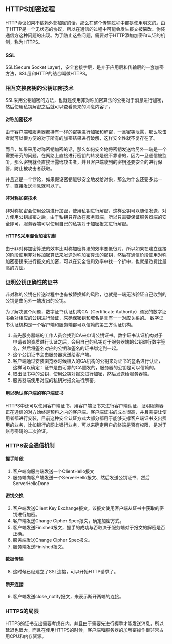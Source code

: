## HTTPS加密过程

HTTP协议如果不依赖外部加密的话，那么在整个传输过程中都是使用明文的。由于HTTP是一个无状态的协议，所以在通信的过程中可能会发生报文被篡改、伪装通信方这种问题的出现。为了防止这些问题，需要对于HTTP添加加密和认证的机制，称为HTTPS。

### SSL

SSL(Secure Socket Layer)，安全套接字层，是介于应用层和传输层的一套加密方法，SSL层和HTTP的结合叫做HTTPS。

### 相互交换密钥的公钥加密技术

SSL采用公钥加密的方法，也就是使用非对称加密算法的公钥对于消息进行加密，然后使用私钥解密之后就可以查看原来的消息内容了。

#### 对称加密技术

由于客户端和服务器都持有一样的密钥进行加密和解密，一旦密钥泄露，那么攻击者就可以很方便的对于所有的加密结果进行破解，这样安全性就不复存在了。

而且，如果采用对称密钥加密的话，那么如何安全地将密钥发送给另外一端是一个需要研究的问题。在网路上直接进行密钥的转发是很不靠谱的，因为一旦通信被监听，那么密钥就会直接泄露给攻击者，并且客户端收到的密钥还要安全的进行保管，防止被攻击者获取。

并且这是一个悖论，如果假设密钥能够安全地发给对象，那么为什么还要多此一举，直接发送消息就可以了。

#### 非对称加密技术

非对称加密会使用公钥进行加密，使用私钥进行解密，这样公钥可以随便发送，对方使用公钥加密之后，由于私钥只存放在服务器端，所以只需要保证服务器端的安全即可，服务器端可以使用自己的私钥对于加密报文进行解密。

#### HTTPS采用混合加密机制

由于非对称加密算法的效率比对称加密算法的效率要低很对，所以如果在建立连接的阶段使用非对称加密算法来发送对称加密算法的密钥，然后在通信阶段使用对称加密密钥来进行报文的加密，可以在安全性和效率中找一个折中，也就是效费比最高的方法。

### 证明公钥正确性的证书

非对称的公钥在传送过程中也有被替换掉的风险，也就是一端无法验证自己收到的公钥是由另外一端发出的公钥。

为了解决这个问题，数字证书认证机构CA（Certificate Authority）颁发的数字证书会对相应的公钥进行验证，来确保密钥和域名是具有一一对应关系的。
数字证书认证机构是一个客户端和服务端都可以信赖的第三方认证机构。

1. 首先服务器端的工作人员会找到CA来申请公钥证书。数字证书认证机构对于申请者的资质进行认证之后，会用自己的私钥对于服务器端的公钥进行数字签名，然后将签名对应的公钥和签名的证书绑定到一起。
2. 这个公钥证书会由服务器发送给客户端。
3. 客户端通过安装浏览器时候植入的CA机构的公钥来对证书的签名进行认证，这样可以确定：证书是由可靠的CA颁发的，服务器的公钥是可以信赖的。
4. 取出证书中的公钥，使用公钥对报文进行加密，然后发送给服务器端。
5. 服务器端使用对应的私钥对报文进行解密。

#### 用以确认客户端的客户端证书

HTTPS中还可以使用客户端证书，用客户端证书来进行客户端认证，证明服务器正在通信的对方始终是预料之内的客户端。客户端证书的成本很高，并且需要让使用者都进行安装，目前这种安全认证方式大部分都用于能够支撑客户端证书支出费用的业务，比如银行的网上银行业务，可以来确定用户的终端是否有权限，是对于账号密码的二次验证。

### HTTPS安全通信机制

#### 握手阶段

1. 客户端向服务端发送一个ClientHello报文
2. 服务端向客户端发送一个ServerHello报文、然后发送公钥证书、然后ServerHelloDone

#### 密钥交换

3. 客户端发送Client Key Exchange报文，该报文使用客户端从证书中获取的密钥进行加密。
4. 客户端发送Change Cipher Spec报文，确定加密方式。
5. 客户端发送Finished报文，握手的成功与否取决于服务端对于报文的解密是否正确。
6. 服务端发送Change Cipher Spec报文。
7. 服务端发送Finished报文。

#### 数据传输

8. 这时候已经建立了SSL连接，可以开始HTTP请求了。

#### 断开连接

9. 客户端发送close_notify报文，来表示断开两端的连接。

### HTTPS的局限

HTTPS的证书支出需要考虑在内，并且由于需要先进行握手才能发送消息，所以延迟也很大，而且在使用HTTPS的时候，客户端和服务器的加解密操作很非常占用CPU和内存资源。